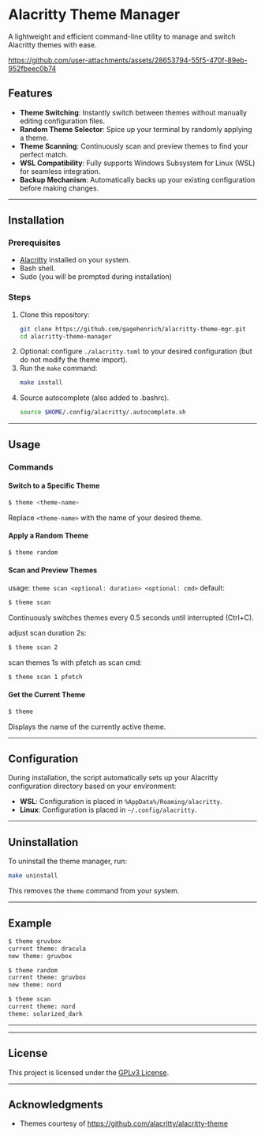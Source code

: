 # Alacritty Theme Manager

A lightweight and efficient command-line utility to manage and switch Alacritty themes with ease.

https://github.com/user-attachments/assets/28653794-55f5-470f-89eb-952fbeec0b74

## Features

- **Theme Switching**: Instantly switch between themes without manually editing configuration files.
- **Random Theme Selector**: Spice up your terminal by randomly applying a theme.
- **Theme Scanning**: Continuously scan and preview themes to find your perfect match.
- **WSL Compatibility**: Fully supports Windows Subsystem for Linux (WSL) for seamless integration.
- **Backup Mechanism**: Automatically backs up your existing configuration before making changes.

---

## Installation

### Prerequisites
- [Alacritty](https://github.com/alacritty/alacritty) installed on your system.
- Bash shell.
- Sudo (you will be prompted during installation)

### Steps
1. Clone this repository:
   ```bash
   git clone https://github.com/gagehenrich/alacritty-theme-mgr.git
   cd alacritty-theme-manager
   ```
2. Optional: configure `./alacritty.toml` to your desired configuration (but do not modify the theme import).
3. Run the `make` command:
   ```bash
   make install
   ```
4. Source autocomplete (also added to .bashrc).
   ```bash
   source $HOME/.config/alacritty/.autocomplete.sh
   ```

---

## Usage

### Commands

#### Switch to a Specific Theme
```bash
$ theme <theme-name>
```
Replace `<theme-name>` with the name of your desired theme.

#### Apply a Random Theme
```bash
$ theme random
```

#### Scan and Preview Themes
usage: `theme scan <optional: duration> <optional: cmd>` 
default:
```bash
$ theme scan
```
Continuously switches themes every 0.5 seconds until interrupted (Ctrl+C).

adjust scan duration 2s:
```bash
$ theme scan 2
```
scan themes 1s with pfetch as scan cmd:
```bash
$ theme scan 1 pfetch
```
#### Get the Current Theme
```bash
$ theme
```
Displays the name of the currently active theme.

---

## Configuration

During installation, the script automatically sets up your Alacritty configuration directory based on your environment:

- **WSL**: Configuration is placed in `%AppData%/Roaming/alacritty`.
- **Linux**: Configuration is placed in `~/.config/alacritty`.

---

## Uninstallation

To uninstall the theme manager, run:
```bash
make uninstall
```
This removes the `theme` command from your system.

---

## Example

```bash
$ theme gruvbox
current theme: dracula
new theme: gruvbox

$ theme random
current theme: gruvbox
new theme: nord

$ theme scan
current theme: nord
theme: solarized_dark
```

---

---

## License

This project is licensed under the [GPLv3 License](LICENSE).

---

## Acknowledgments

- Themes courtesy of https://github.com/alacritty/alacritty-theme

